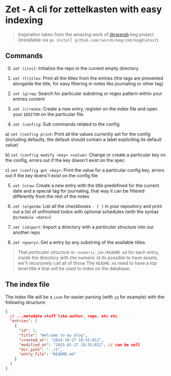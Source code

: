 # Zet - A cli for zettelkasten with easy indexing

> Inspiration taken from the amazing work of [@rwxrob](https://github.com/rwxrob)
> keg project (installable via `go install github.com/rwxrob/keg/cmd/keg@latest`)

## Commands

0. `zet (i)nit`: Initialize the repo in the current empty directory

1. `zet (t)itles`: Print all the titles from the entries (the tags are presented
alongside the title, for easy filtering in notes like journaling or other tag)

2. `zet (g)rep`: Search for particular substring or regex pattern within your
entries content

3. `zet (c)reate`: Create a new entry, register on the index file and open your
`$EDITOR` on the particular file.

4. `zet (conf)ig`: Sub commands related to the config

  a) `zet (conf)ig print`: Print all the values currently set for the config
(including defaults, the default should contain a label expliciting its
default value)

  b) `zet (conf)ig modify <key> <value>`: Change or create a particular key on the
config, errors out if the key doesn't exist on the spec

  c) `zet (conf)ig get <key>`: Print the value for a particular config key, errors
out if the key doens't exist on the config file

5. `zet (n)ow`: Create a new entry with the title predefined for the current date
and a special tag for journaling, that way it can be filtered differently from
the rest of the notes

6. `zet (a)genda`: List all the checkboxes `- [ ]` in your repository and print
out a list of unfinished todos with optional schedules (with the syntax
`@schedule <date>`)

7. `zet (im)port`: Import a directory with a *particular structure* into our
another repo

8. `zet <query>`: Get a entry by any substring of the available titles.

> That *particular structure* is: `<numeric_id>/README.md` for each entry,
inside the directory with the numeric id its possible to have assets, we'll
recursively call all of those
> The `README.md` need to have a top level title `#` that will be used to index
on the database.

## The index file

The index file will be a `json` for easier parsing (with `jq` for example) with the following structure:

```json
{
  // ...metadata stuff like author, repo, etc etc
  "entries": [
    {
      "id": 1,
      "title": "Welcome to my blog",
      "created_at": "2024-10-27 18:55:01Z",
      "modified_at": "2025-01-27 18:55:01Z", // can be null
      "dir_path": "../1",
      "entry_file": "README.md"
    }
  ]
}
```
